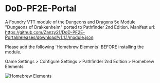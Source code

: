 # DoD-PF2E-Portal
A Foundry VTT module of the Dungeons and Dragons 5e Module "Dungeons of Drakkenheim" ported to Pathfinder 2nd Edition. 
Manifest url: https://github.com/Zanzy21/DoD-PF2E-Portal/releases/download/v1.1.1/module.json

Please add the following 'Homebrew Elements' BEFORE installing the module.

Game Settings > Configure Settings > Pathfinder 2nd Edition > Homebrew Elements

![Homebrew Elements](https://github.com/Zanzy21/DoD-PF2E-Portal/assets/112660206/e28ad02e-b33e-4adc-802e-ad50d2e2f6de)
